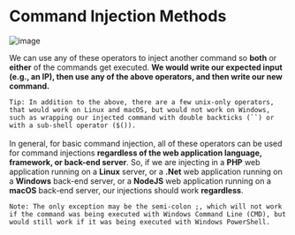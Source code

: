 # Command Injection Methods

![image](https://github.com/offensivecyber03/htbacademy/assets/71892943/ccfe7d9d-e002-40d8-a1d4-885f8acf609b)

We can use any of these operators to inject another command so **both** or **either** of the commands get executed. **We would write our expected input (e.g., an IP), then use any of the above operators, and then write our new command.**

`
Tip: In addition to the above, there are a few unix-only operators, that would work on Linux and macOS, but would not work on Windows, such as wrapping our injected command with double backticks (``) or with a sub-shell operator ($()).
`<br><br>
In general, for basic command injection, all of these operators can be used for command injections **regardless of the web application language, framework, or back-end server**. So, if we are injecting in a **PHP** web application running on a **Linux** server, or a **.Net** web application running on a **Windows** back-end server, or a **NodeJS** web application running on a **macOS** back-end server, our injections should work **regardless**.

`Note: The only exception may be the semi-colon ;, which will not work if the command was being executed with Windows Command Line (CMD), but would still work if it was being executed with Windows PowerShell.`

